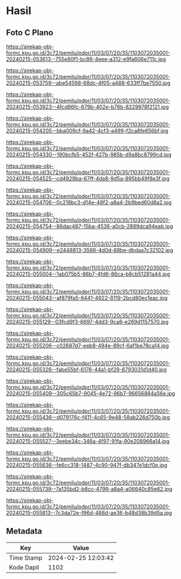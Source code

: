 # Hasil

## Foto C Plano

https://sirekap-obj-formc.kpu.go.id/3c72/pemilu/pdpr/11/03/07/20/35/1103072035001-20240215-053613--755e80f1-bc86-4eee-a312-e9fa606e711c.jpg

https://sirekap-obj-formc.kpu.go.id/3c72/pemilu/pdpr/11/03/07/20/35/1103072035001-20240215-053759--abe54598-68dc-4f05-a488-633ff7be7550.jpg

https://sirekap-obj-formc.kpu.go.id/3c72/pemilu/pdpr/11/03/07/20/35/1103072035001-20240215-053923--4fcd86fc-679b-402e-b78b-8229978f2121.jpg

https://sirekap-obj-formc.kpu.go.id/3c72/pemilu/pdpr/11/03/07/20/35/1103072035001-20240215-054205--bba009cf-9a42-4cf3-a499-f2ca8fe656bf.jpg

https://sirekap-obj-formc.kpu.go.id/3c72/pemilu/pdpr/11/03/07/20/35/1103072035001-20240215-054330--190bcfb5-452f-427b-985b-d9a8bc8799cd.jpg

https://sirekap-obj-formc.kpu.go.id/3c72/pemilu/pdpr/11/03/07/20/35/1103072035001-20240215-054525--cd4929ba-67ff-4da8-9d5a-895bb49f8e3f.jpg

https://sirekap-obj-formc.kpu.go.id/3c72/pemilu/pdpr/11/03/07/20/35/1103072035001-20240215-054706--0c218bc3-d14e-48f2-a8a4-2b9bed60d8a2.jpg

https://sirekap-obj-formc.kpu.go.id/3c72/pemilu/pdpr/11/03/07/20/35/1103072035001-20240215-054754--86dac487-15ba-4536-a0cb-2889dca94eab.jpg

https://sirekap-obj-formc.kpu.go.id/3c72/pemilu/pdpr/11/03/07/20/35/1103072035001-20240215-054909--e2448813-3566-4d0d-88be-dbdaa7c32102.jpg

https://sirekap-obj-formc.kpu.go.id/3c72/pemilu/pdpr/11/03/07/20/35/1103072035001-20240215-055004--1ab075b5-86b7-4fd6-86ca-b8cb51281a44.jpg

https://sirekap-obj-formc.kpu.go.id/3c72/pemilu/pdpr/11/03/07/20/35/1103072035001-20240215-055043--af879fa5-6441-4922-8119-2bcd80ec1eac.jpg

https://sirekap-obj-formc.kpu.go.id/3c72/pemilu/pdpr/11/03/07/20/35/1103072035001-20240215-055129--03fcd9f3-6697-4dd3-9ca6-e269d1157570.jpg

https://sirekap-obj-formc.kpu.go.id/3c72/pemilu/pdpr/11/03/07/20/35/1103072035001-20240215-055206--c02687d7-eeb8-494e-89cf-6af1be78ca14.jpg

https://sirekap-obj-formc.kpu.go.id/3c72/pemilu/pdpr/11/03/07/20/35/1103072035001-20240215-055326--fabe55bf-6176-44a1-bf29-8793031d1d40.jpg

https://sirekap-obj-formc.kpu.go.id/3c72/pemilu/pdpr/11/03/07/20/35/1103072035001-20240215-055409--305c65b7-9045-4e72-96b7-96656884a56e.jpg

https://sirekap-obj-formc.kpu.go.id/3c72/pemilu/pdpr/11/03/07/20/35/1103072035001-20240215-055436--d079176c-f411-4c65-9e48-58ab226d750b.jpg

https://sirekap-obj-formc.kpu.go.id/3c72/pemilu/pdpr/11/03/07/20/35/1103072035001-20240215-055527--3eebe34c-346a-4f97-91fa-90e208966a14.jpg

https://sirekap-obj-formc.kpu.go.id/3c72/pemilu/pdpr/11/03/07/20/35/1103072035001-20240215-055636--fe6cc318-1487-4c90-947f-db347e1dcf0e.jpg

https://sirekap-obj-formc.kpu.go.id/3c72/pemilu/pdpr/11/03/07/20/35/1103072035001-20240215-055739--7a135bd2-b8cc-4799-a8a4-a06640c85e62.jpg

https://sirekap-obj-formc.kpu.go.id/3c72/pemilu/pdpr/11/03/07/20/35/1103072035001-20240215-055813--7c3da72e-f96d-468d-ae36-b48d38b39d5a.jpg


## Metadata

| Key        | Value               |
| ---------- | ------------------- |
| Time Stamp | 2024-02-25 12:03:42 |
| Kode Dapil | 1102                |



